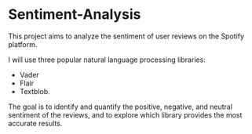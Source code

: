 # Sentiment-Analysis

This project aims to analyze the sentiment of user reviews on the Spotify platform.

I will use three popular natural language processing libraries: 

- Vader
- Flair
- Textblob. 

The goal is to identify and quantify the positive, negative, and neutral sentiment of the reviews, and to explore which library provides the most accurate results.


